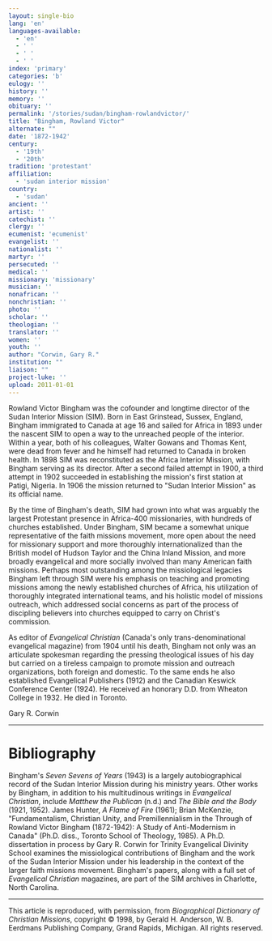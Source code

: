 ```yaml
---
layout: single-bio
lang: 'en'
languages-available:
  - 'en'
  - ' '
  - ' '
  - ' '
index: 'primary'
categories: 'b'
eulogy: ''
history: ''
memory: ''
obituary: ''
permalink: '/stories/sudan/bingham-rowlandvictor/'
title: "Bingham, Rowland Victor"
alternate: ""
date: '1872-1942'
century:
  - '19th'
  - '20th'
tradition: 'protestant'
affiliation:
  - 'sudan interior mission'
country:
  - 'sudan'
ancient: ''
artist: ''
catechist: ''
clergy: ''
ecumenist: 'ecumenist'
evangelist: ''
nationalist: ''
martyr: ''
persecuted: ''
medical: ''
missionary: 'missionary'
musician: ''
nonafrican: ''
nonchristian: ''
photo: ''
scholar: ''
theologian: ''
translator: ''
women: ''
youth: ''
author: "Corwin, Gary R."
institution: ""
liaison: ""
project-luke: ''
upload: 2011-01-01
---
```




Rowland Victor Bingham was the cofounder and longtime director of the Sudan Interior Mission (SIM). Born in East Grinstead, Sussex, England, Bingham immigrated to Canada at age 16 and sailed for Africa in 1893 under the nascent SIM to open a way to the unreached people of the interior. Within a year, both of his colleagues, Walter Gowans and Thomas Kent, were dead from fever and he himself had returned to Canada in broken health. In 1898 SIM was reconstituted as the Africa Interior Mission, with Bingham serving as its director. After a second failed attempt in 1900, a third attempt in 1902 succeeded in establishing the mission's first station at Patigi, Nigeria. In 1906 the mission returned to "Sudan Interior Mission" as its official name.

By the time of Bingham's death, SIM had grown into what was arguably the largest Protestant presence in Africa-400 missionaries, with hundreds of churches established. Under Bingham, SIM became a somewhat unique representative of the faith missions movement, more open about the need for missionary support and more thoroughly internationalized than the British model of Hudson Taylor and the China Inland Mission, and more broadly evangelical and more socially involved than many American faith missions. Perhaps most outstanding among the missiological legacies Bingham left through SIM were his emphasis on teaching and promoting missions among the newly established churches of Africa, his utilization of thoroughly integrated international teams, and his holistic model of missions outreach, which addressed social concerns as part of the process of discipling believers into churches equipped to carry on Christ's commission.

As editor of *Evangelical Christian* (Canada's only trans-denominational evangelical magazine) from 1904 until his death, Bingham not only was an articulate spokesman regarding the pressing theological issues of his day but carried on a tireless campaign to promote mission and outreach organizations, both foreign and domestic. To the same ends he also established Evangelical Publishers (1912) and the Canadian Keswick Conference Center (1924). He received an honorary D.D. from Wheaton College in 1932. He died in Toronto.

Gary R. Corwin

---

# Bibliography

Bingham's *Seven Sevens of Years* (1943) is a largely autobiographical record of the Sudan Interior Mission during his ministry years. Other works by Bingham, in addition to his multitudinous writings in *Evangelical Christian*, include *Matthew the Publican* (n.d.) and *The Bible and the Body* (1921, 1952). James Hunter, *A Flame of Fire* (1961); Brian McKenzie, "Fundamentalism, Christian Unity, and Premillennialism in the Through of Rowland Victor Bingham (1872-1942): A Study of Anti-Modernism in Canada" (Ph.D. diss., Toronto School of Theology, 1985). A Ph.D. dissertation in process by Gary R. Corwin for Trinity Evangelical Divinity School examines the missiological contributions of Bingham and the work of the Sudan Interior Mission under his leadership in the context of the larger faith missions movement. Bingham's papers, along with a full set of *Evangelical Christian* magazines, are part of the SIM archives in Charlotte, North Carolina.

---

This article is reproduced, with permission, from *Biographical Dictionary of Christian Missions*, copyright © 1998, by Gerald H. Anderson, W. B. Eerdmans Publishing Company, Grand Rapids, Michigan. All rights reserved.

